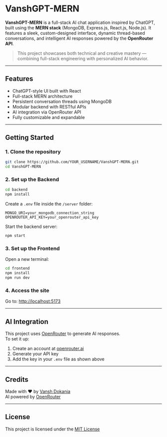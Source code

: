 # VanshGPT-MERN

**VanshGPT-MERN** is a full-stack AI chat application inspired by ChatGPT, built using the **MERN stack** (MongoDB, Express.js, React.js, Node.js). It features a sleek, custom-designed interface, dynamic thread-based conversations, and intelligent AI responses powered by the **OpenRouter API**.

>  This project showcases both technical and creative mastery — combining full-stack engineering with personalized AI behavior.

---

## Features

-  ChatGPT-style UI built with React   
-  Full-stack MERN architecture  
-  Persistent conversation threads using MongoDB  
-  Modular backend with RESTful APIs  
-  AI integration via OpenRouter API  
-  Fully customizable and expandable  

---

## Getting Started

### 1. Clone the repository

```bash
git clone https://github.com/YOUR_USERNAME/VanshGPT-MERN.git
cd VanshGPT-MERN
```

### 2. Set up the Backend

```bash
cd backend
npm install
```

Create a `.env` file inside the `/server` folder:

```env
MONGO_URI=your_mongodb_connection_string
OPENROUTER_API_KEY=your_openrouter_api_key
```

Start the backend server:

```bash
npm start
```

### 3. Set up the Frontend

Open a new terminal:

```bash
cd frontend
npm install
npm run dev
```

### 4. Access the site

Go to: [http://localhost:5173](http://localhost:5173)

---

##  AI Integration

This project uses [OpenRouter](https://openrouter.ai) to generate AI responses.  
To set it up:

1. Create an account at [openrouter.ai](https://openrouter.ai)  
2. Generate your API key  
3. Add the key in your `.env` file as shown above  

---

##  Credits

Made with ❤️ by [Vansh Dokania](https://github.com/vanshDokania)  
AI powered by [OpenRouter](https://openrouter.ai)

---

##  License

This project is licensed under the [MIT License](LICENSE)
